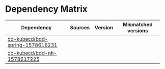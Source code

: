 # Dependency Matrix

Dependency | Sources | Version | Mismatched versions
---------- | ------- | ------- | -------------------
[cb-kubecd/bdd-spring-1578616231](https://github.com/cb-kubecd/bdd-spring-1578616231.git) |  | []() | 
[cb-kubecd/bdd-nh-1578617225](https://github.com/cb-kubecd/bdd-nh-1578617225.git) |  | []() | 
